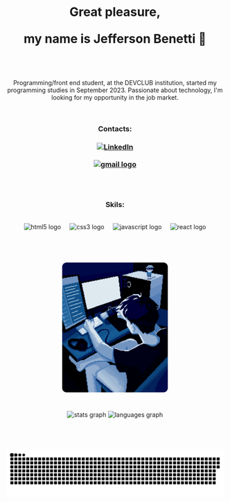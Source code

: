 <h1 align="center">
  Great pleasure,  
<br>

  my name is Jefferson Benetti 🤵</h1>  
<br>

<p align="center">
  Programming/front end student, at the DEVCLUB institution, started my programming studies in September 2023. Passionate about technology, I'm looking for my opportunity in the job market.
</p>
<br>

<h3 align="center"> 
  Contacts:
  <br>
  <br>
  <a href="https://www.linkedin.com/in/jeffersonbenetti/">
    <img align="center" alt="LinkedIn" width="30px" src="https://cdn.jsdelivr.net/npm/simple-icons@v3/icons/linkedin.svg" />
  </a>
  <br>
  <br>

  <div align="center">
    <a href="mailto:jefferson.benetti@hotmail.com" target="_blank"><img src="https://img.shields.io/static/v1?message=Gmail&logo=gmail&label=&color=D14836&logoColor=white&labelColor=&style=for-the-badge" height="35" alt="gmail logo"  />     </a>
  </div>
</h3>
<br>
<br>

###

<h3 align="center"> Skils: </h3>
<br>

<div align="center">
  <img src="https://cdn.jsdelivr.net/gh/devicons/devicon/icons/html5/html5-original.svg" height="30" alt="html5 logo"  />
  <img width="12" />
  <img src="https://cdn.jsdelivr.net/gh/devicons/devicon/icons/css3/css3-original.svg" height="30" alt="css3 logo"  />
  <img width="12" />
  <img src="https://cdn.jsdelivr.net/gh/devicons/devicon/icons/javascript/javascript-original.svg" height="30" alt="javascript logo"  />
  <img width="12" />
  <img src="https://cdn.jsdelivr.net/gh/devicons/devicon/icons/react/react-original.svg" height="30" alt="react logo"  />
</div>
<br>
<br>

###
<br>

<div align="center">
  <img src="https://github.com/jeffersonxbenetti/jeffersonxbenetti/blob/main/img/img-programa%C3%A7%C3%A3o-gif.gif" height="300"/>
</div>

###
<br>

<div align="center">
  <img src="https://github-readme-stats.vercel.app/api?username=jeffersonxbenetti&hide_title=false&hide_rank=false&show_icons=true&include_all_commits=true&count_private=true&disable_animations=false&theme=cobalt&locale=en&hide_border=false" height="160" alt="stats graph" />
  
  <img src="https://github-readme-stats.vercel.app/api/top-langs?username=jeffersonxbenetti&locale=en&hide_title=false&layout=compact&card_width=320&langs_count=5&theme=cobalt&hide_border=false" height="160" alt="languages graph"  />
</div>

###
<br>
<br clear="both">


![snake gif](https://github.com/jeffersonxbenetti/jeffersonxbenetti/blob/output/github-contribution-grid-snake.svg)

###
